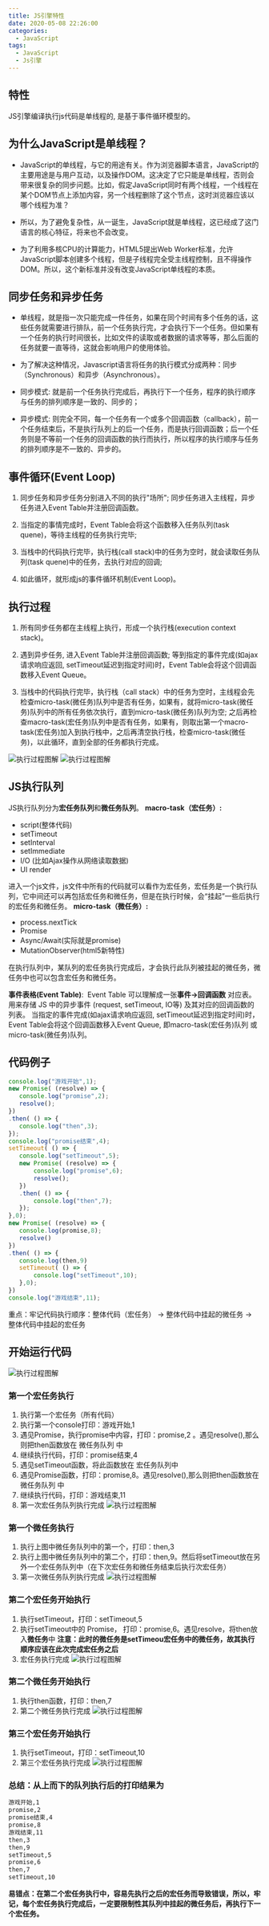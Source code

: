 ```yaml
---
title: JS引擎特性
date: 2020-05-08 22:26:00
categories:
  - JavaScript
tags: 
  - JavaScript
  - Js引擎
---
```

<!-- more -->
## 特性
JS引擎编译执行js代码是单线程的, 是基于事件循环模型的。

## 为什么JavaScript是单线程？
- JavaScript的单线程，与它的用途有关。作为浏览器脚本语言，JavaScript的主要用途是与用户互动，以及操作DOM。这决定了它只能是单线程，否则会带来很复杂的同步问题。比如，假定JavaScript同时有两个线程，一个线程在某个DOM节点上添加内容，另一个线程删除了这个节点，这时浏览器应该以哪个线程为准？

- 所以，为了避免复杂性，从一诞生，JavaScript就是单线程，这已经成了这门语言的核心特征，将来也不会改变。

- 为了利用多核CPU的计算能力，HTML5提出Web Worker标准，允许JavaScript脚本创建多个线程，但是子线程完全受主线程控制，且不得操作DOM。所以，这个新标准并没有改变JavaScript单线程的本质。

## 同步任务和异步任务
- 单线程，就是指一次只能完成一件任务，如果在同个时间有多个任务的话，这些任务就需要进行排队，前一个任务执行完，才会执行下一个任务。但如果有一个任务的执行时间很长，比如文件的读取或者数据的请求等等，那么后面的任务就要一直等待，这就会影响用户的使用体验。

- 为了解决这种情况，Javascript语言将任务的执行模式分成两种：同步（Synchronous）和异步（Asynchronous）。

- 同步模式:  就是前一个任务执行完成后，再执行下一个任务，程序的执行顺序与任务的排列顺序是一致的、同步的；

- 异步模式: 则完全不同，每一个任务有一个或多个回调函数（callback），前一个任务结束后，不是执行队列上的后一个任务，而是执行回调函数；后一个任务则是不等前一个任务的回调函数的执行而执行，所以程序的执行顺序与任务的排列顺序是不一致的、异步的。

## 事件循环(Event Loop)
1. 同步任务和异步任务分别进入不同的执行"场所"; 同步任务进入主线程，异步任务进入Event Table并注册回调函数。

2. 当指定的事情完成时，Event Table会将这个函数移入任务队列(task quene)，等待主线程的任务执行完毕;

3. 当栈中的代码执行完毕，执行栈(call stack)中的任务为空时，就会读取任务队列(task quene)中的任务，去执行对应的回调;

4. 如此循环，就形成js的事件循环机制(Event Loop)。

## 执行过程
1. 所有同步任务都在主线程上执行，形成一个执行栈(execution context stack)。

2. 遇到异步任务, 进入Event Table并注册回调函数; 等到指定的事件完成(如ajax请求响应返回, setTimeout延迟到指定时间)时，Event Table会将这个回调函数移入Event Queue。

3. 当栈中的代码执行完毕，执行栈（call stack）中的任务为空时，主线程会先检查micro-task(微任务)队列中是否有任务，如果有，就将micro-task(微任务)队列中的所有任务依次执行，直到micro-task(微任务)队列为空; 之后再检查macro-task(宏任务)队列中是否有任务，如果有，则取出第一个macro-task(宏任务)加入到执行栈中，之后再清空执行栈，检查micro-task(微任务)，以此循环，直到全部的任务都执行完成。

![执行过程图解](https://img-blog.csdnimg.cn/20200821150103500.png#pic_center)
![执行过程图解](https://img-blog.csdnimg.cn/20200821150047814.png#pic_center)

## JS执行队列
JS执行队列分为**宏任务队列**和**微任务队列**。
**macro-task（宏任务）:**
- script(整体代码)
- setTimeout
- setInterval
- setImmediate
- I/O (比如Ajax操作从网络读取数据)
- UI render

进入一个js文件，js文件中所有的代码就可以看作为宏任务，宏任务是一个执行队列，它中间还可以再包括宏任务和微任务，但是在执行时候，会“挂起”一些后执行的宏任务和微任务。
**micro-task（微任务）:**
- process.nextTick
- Promise
- Async/Await(实际就是promise)
- MutationObserver(html5新特性)

在执行队列中，某队列的宏任务执行完成后，才会执行此队列被挂起的微任务，微任务中也可以包含宏任务和微任务。

**事件表格(Event Table)**:
​    Event Table 可以理解成一张**事件->回调函数** 对应表。
​    用来存储 JS 中的异步事件 (request, setTimeout, IO等) 及其对应的回调函数的列表。
​    当指定的事件完成(如ajax请求响应返回, setTimeout延迟到指定时间)时，Event Table会将这个回调函数移入Event Queue, 即macro-task(宏任务)队列 或 micro-task(微任务)队列。

## 代码例子
```javascript
console.log("游戏开始",1);
new Promise( (resolve) => {
   console.log("promise",2);
   resolve();
})
.then( () => {
   console.log("then",3);
});
console.log("promise结束",4);
setTimeout( () => {
   console.log("setTimeout",5);
   new Promise( (resolve) => {
       console.log("promise",6);
       resolve();
   })
   .then( () => {
       console.log("then",7);
   });
},0);
new Promise( (resolve) => {
   console.log(promise,8);
   resolve()
})
.then( () => {
   console.log(then,9)
   setTimeout( () => {
       console.log("setTimeout",10);
   },0);
})
console.log("游戏结束",11);

```
重点：牢记代码执行顺序：整体代码（宏任务） -> 整体代码中挂起的微任务 -> 整体代码中挂起的宏任务

## 开始运行代码
![执行过程图解](https://www.freesion.com/images/16/f81ce1a8eb06a686b6ad1246934af6d8.png)

### 第一个宏任务执行
1. 执行第一个宏任务（所有代码）
2. 执行第一个console打印：游戏开始,1
3. 遇见Promise，执行promise中内容，打印：promise,2 。遇见resolve(),那么则把then函数放在 微任务队列 中
4. 继续执行代码，打印：promise结束,4
5. 遇见setTimeout函数，将此函数放在 宏任务队列中
6. 遇见Promise函数，打印：promise,8。遇见resolve(),那么则把then函数放在 微任务队列 中
7. 继续执行代码，打印：游戏结束,11
8. 第一次宏任务队列执行完成
![执行过程图解](https://www.freesion.com/images/616/42e4bec17134bf28ea26c1ea4e6f6b30.png)

### 第一个微任务执行
1. 执行上图中微任务队列中的第一个，打印：then,3
2. 执行上图中微任务队列中的第二个，打印：then,9。然后将setTimeout放在另外一个宏任务队列中（在下次宏任务和微任务结束后执行次宏任务）
3. 第一次微任务队列执行完成
![执行过程图解](https://www.freesion.com/images/644/1705cc4c60690655e589a09bed837184.png)


### 第二个宏任务开始执行
1. 执行setTimeout，打印：setTimeout,5
2. 执行setTimeout中的 Promise， 打印：promise,6。遇见resolve，将then放入**微任务**中
**注意：此时的微任务是setTimeou宏任务中的微任务，故其执行顺序应该在此次完成宏任务之后**
3. 宏任务执行完成
![执行过程图解](https://www.freesion.com/images/663/777819169ca7d316d07c7442383ee00f.png)

### 第二个微任务开始执行
1. 执行then函数，打印：then,7
2. 第二个微任务执行完成
![执行过程图解](https://www.freesion.com/images/486/2015721f4227bb5e14c85903bbd485ee.png)

### 第三个宏任务开始执行
1. 执行setTimeout，打印：setTimeout,10
2. 第三个宏任务执行完成
![执行过程图解](https://www.freesion.com/images/834/57305515713423ee658cde2257b28a0a.png)

### 总结：从上而下的队列执行后的打印结果为
```txt
游戏开始,1
promise,2
promise结束,4
promise,8
游戏结束,11
then,3
then,9
setTimeout,5
promise,6
then,7
setTimeout,10
```
**易错点：在第二个宏任务执行中，容易先执行之后的宏任务而导致错误，所以，牢记，每个宏任务执行完成后，一定要限制性其队列中挂起的微任务后，再执行下一个宏任务。**





